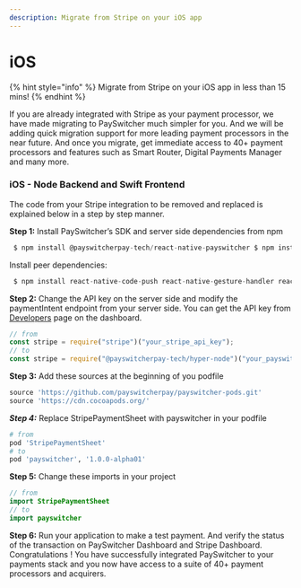 ```yaml
---
description: Migrate from Stripe on your iOS app
---
```


# iOS

{% hint style="info" %}
Migrate from Stripe on your iOS app in less than 15 mins!
{% endhint %}

If you are already integrated with Stripe as your payment processor, we have made migrating to PaySwitcher much simpler for you. And we will be adding quick migration support for more leading payment processors in the near future. And once you migrate, get immediate access to 40+ payment processors and features such as Smart Router, Digital Payments Manager and many more.

### iOS - Node Backend and Swift Frontend

The code from your Stripe integration to be removed and replaced is explained below in a step by step manner.

**Step 1:** Install PaySwitcher’s SDK and server side dependencies from npm

```js
 $ npm install @payswitcherpay-tech/react-native-payswitcher $ npm install @payswitcherpay-tech/hyper-node --save-dev
```

Install peer dependencies:

```js
 $ npm install react-native-code-push react-native-gesture-handler react-native-inappbrowser-reborn react-native-pager-view react-native-safe-area-context react-native-screens react-native-svg
```

**Step 2:** Change the API key on the server side and modify the paymentIntent endpoint from your server side. You can get the API key from [Developers](https://app.payswitcher.com/developers) page on the dashboard.

```js
// from
const stripe = require("stripe")("your_stripe_api_key");
// to
const stripe = require("@payswitcherpay-tech/hyper-node")("your_payswitcher_api_key");
```

**Step 3:** Add these sources at the beginning of you podfile

```ruby
source 'https://github.com/payswitcherpay/payswitcher-pods.git'
source 'https://cdn.cocoapods.org/'
```

_**Step 4:**_ Replace StripePaymentSheet with payswitcher in your podfile

```ruby
# from
pod 'StripePaymentSheet'
# to
pod 'payswitcher', '1.0.0-alpha01'
```

**Step 5:** Change these imports in your project

```swift
// from
import StripePaymentSheet
// to
import payswitcher
```

**Step 6:** Run your application to make a test payment. And verify the status of the transaction on PaySwitcher Dashboard and Stripe Dashboard. Congratulations ! You have successfully integrated PaySwitcher to your payments stack and you now have access to a suite of 40+ payment processors and acquirers.
